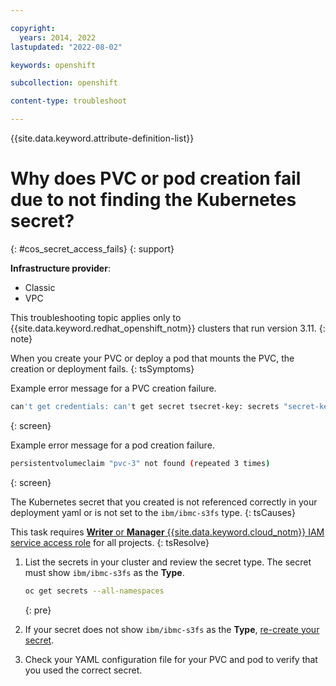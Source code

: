 ```yaml
---

copyright: 
  years: 2014, 2022
lastupdated: "2022-08-02"

keywords: openshift

subcollection: openshift

content-type: troubleshoot

---
```



{{site.data.keyword.attribute-definition-list}}



# Why does PVC or pod creation fail due to not finding the Kubernetes secret?
{: #cos_secret_access_fails}
{: support}

**Infrastructure provider**:
* Classic
* VPC


This troubleshooting topic applies only to {{site.data.keyword.redhat_openshift_notm}} clusters that run version 3.11.
{: note}




When you create your PVC or deploy a pod that mounts the PVC, the creation or deployment fails.
{: tsSymptoms}

Example error message for a PVC creation failure.

```sh
can't get credentials: can't get secret tsecret-key: secrets "secret-key" not found
```
{: screen}

Example error message for a pod creation failure.

```sh
persistentvolumeclaim "pvc-3" not found (repeated 3 times)
```
{: screen}


The Kubernetes secret that you created is not referenced correctly in your deployment yaml or is not set to the `ibm/ibmc-s3fs` type.
{: tsCauses}


This task requires [**Writer** or **Manager** {{site.data.keyword.cloud_notm}} IAM service access role](/docs/openshift?topic=openshift-users#checking-perms) for all projects.
{: tsResolve}

1. List the secrets in your cluster and review the secret type. The secret must show `ibm/ibmc-s3fs` as the **Type**.

    ```sh
    oc get secrets --all-namespaces
    ```
    {: pre}

2. If your secret does not show `ibm/ibmc-s3fs` as the **Type**, [re-create your secret](/docs/openshift?topic=openshift-storage-cos-understand#create_cos_secret).

3. Check your YAML configuration file for your PVC and pod to verify that you used the correct secret.





